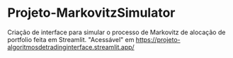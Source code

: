 # Projeto-MarkovitzSimulator

Criação de interface para simular o processo de Markovitz de alocação de portfolio feita em Streamlit.
"Acessável" em https://projeto-algoritmosdetradinginterface.streamlit.app/
